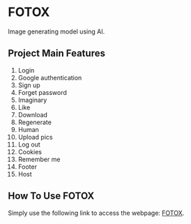 # FOTOX
Image generating model using AI.
## Project Main Features
1. Login
2. Google authentication
3. Sign up
4. Forget password
5. Imaginary
6. Like
7. Download
8. Regenerate
9. Human
10. Upload pics
11. Log out
12. Cookies
13. Remember me
14. Footer
15. Host
## How To Use FOTOX
Simply use the following link to access the webpage: [FOTOX](https://github.com/ahmednagah031220).
